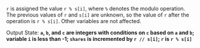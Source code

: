 `r` is assigned the value `r % s[i]`, where `%` denotes the modulo operation. The previous values of `r` and `s[i]` are unknown, so the value of `r` after the operation is `r % s[i]`. Other variables are not affected.

Output State: **`a`, `b`, and `c` are integers with conditions on `c` based on `a` and `b`; variable `i` is less than -1; `shares` is incremented by `r // s[i]`; `r` is `r % s[i]`**